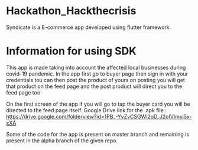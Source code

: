 # Hackathon_Hackthecrisis
Syndicate is a E-commerce app developed using flutter framework. 
# Information for using SDK
This app is made taking into account the affected local businesses during covid-19 pandemic.
In the app first go to buyer page then sign in with your credentials tou can then post the product of yours on posting you will get that product on the feed page and the post product will direct you to the feed page too

On the first screen of the app if you will go to tap the buyer card you will be directed to the feed page itself.
Google Drive link for the .apk file : https://drive.google.com/folderview?id=1PB_-YvZvCSGWi2oD_J2oIVImxj5x-xXA

Some of the code for the app is present on master branch and remaining is present in the alpha branch of the given repo.
